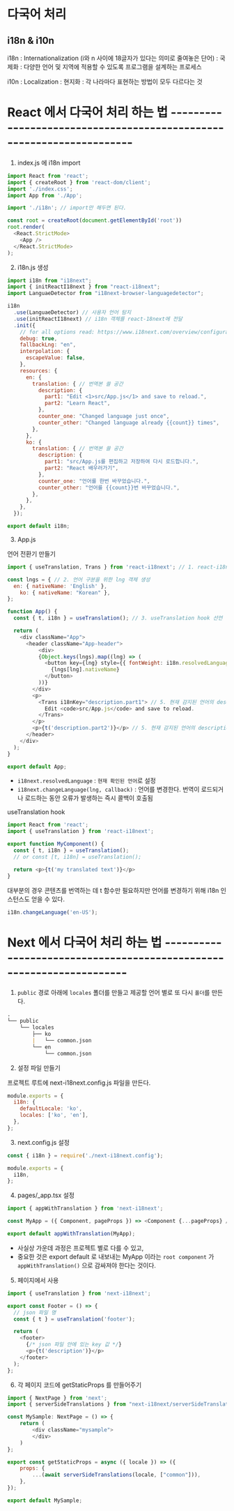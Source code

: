 # 다국어 처리

## i18n & i10n

i18n
: Internationalization (i와 n 사이에 18글자가 있다는 의미로 줄여놓은 단어)
: 국제화
: 다양한 언어 및 지역에 적용할 수 있도록 프로그램을 설계하는 프로세스


i10n
: Localization
: 현지화
: 각 나라마다 표현하는 방법이 모두 다르다는 것


# React 에서 다국어 처리 하는 법 ---------------------------------------------------------------------

1. index.js 에 i18n import

```javascript
import React from 'react';
import { createRoot } from 'react-dom/client';
import './index.css';
import App from './App';

import './i18n'; // import만 해두면 된다.

const root = createRoot(document.getElementById('root'))
root.render(
  <React.StrictMode>
    <App />
  </React.StrictMode>
);
```

2. i18n.js 생성

```javascript
import i18n from "i18next";
import { initReactI18next } from "react-i18next";
import LanguaeDetector from "i18next-browser-languagedetector";

i18n
  .use(LanguaeDetector) // 사용자 언어 탐지
  .use(initReactI18next) // i18n 객체를 react-18next에 전달
  .init({
    // for all options read: https://www.i18next.com/overview/configuration-options
    debug: true,
    fallbackLng: "en",
    interpolation: {
      escapeValue: false,
    },
    resources: {
      en: {
        translation: { // 번역본 쓸 공간
          description: {
            part1: "Edit <1>src/App.js</1> and save to reload.",
            part2: "Learn React",
          },
          counter_one: "Changed language just once",
          counter_other: "Changed language already {{count}} times",
        },
      },
      ko: {
        translation: { // 번역본 쓸 공간
          description: {
            part1: "src/App.js를 편집하고 저장하여 다시 로드합니다.",
            part2: "React 배우러가기",
          },
          counter_one: "언어를 한번 바꾸었습니다.",
          counter_other: "언어를 {{count}}번 바꾸었습니다.",
        },
      },
    },
  });

export default i18n;
```

3. App.js

언어 전환기 만들기

```javascript
import { useTranslation, Trans } from 'react-i18next'; // 1. react-i18next import 

const lngs = { // 2. 언어 구분을 위한 lng 객체 생성
  en: { nativeName: 'English' },
	ko: { nativeName: "Korean" },
};

function App() {
  const { t, i18n } = useTranslation(); // 3. useTranslation hook 선언 

  return (
    <div className="App">
      <header className="App-header">
	      <div>
          {Object.keys(lngs).map((lng) => (
            <button key={lng} style={{ fontWeight: i18n.resolvedLanguage === lng ? 'bold' : 'normal' }} type="submit" onClick={() => i18n.changeLanguage(lng)}> // 4. 버튼 클릭 시 해당 언어로 전환시킨다.
              {lngs[lng].nativeName}
            </button>
          ))}
        </div>
        <p>
          <Trans i18nKey="description.part1"> // 5. 현재 감지된 언어의 description.part1을 조회한다. 
            Edit <code>src/App.js</code> and save to reload.
          </Trans>
        </p>
        <p>{t('description.part2')}</p> // 5. 현재 감지된 언어의 description.part2를 조회한다.
      </header>
    </div>
  );
}

export default App;
```

- `i18next.resolvedLanguage` : `현재 확인된 언어`로 설정
- `i18next.changeLanguage(lng, callback)` : 언어를 변경한다. 번역이 로드되거나 로드하는 동안 오류가 발생하는 즉시 콜백이 호출됨



useTranslation hook

```javascript
import React from 'react';
import { useTranslation } from 'react-i18next';

export function MyComponent() {
  const { t, i18n } = useTranslation();
  // or const [t, i18n] = useTranslation();

  return <p>{t('my translated text')}</p>
}
```

대부분의 경우 콘텐츠를 번역하는 데 t 함수만 필요하지만 언어를 변경하기 위해 i18n 인스턴스도 얻을 수 있다.

```javascript
i18n.changeLanguage('en-US');
```

# Next 에서 다국어 처리 하는 법 ---------------------------------------------------------------------

1. `public` 경로 아래에 `locales` 폴더를 만들고 제공할 언어 별로 또 다시 `폴더`를 만든다.

```markdown
.
└── public
    └── locales
        ├── ko
        |   └── common.json
        └── en
            └── common.json
```

2. 설정 파일 만들기

프로젝트 루트에 next-i18next.config.js 파일을 만든다.

```javascript
module.exports = {
  i18n: {
    defaultLocale: 'ko',
    locales: ['ko', 'en'],
  },
};
```

3. next.config.js 설정

```javascript
const { i18n } = require('./next-i18next.config');

module.exports = {
  i18n,
};
```

4. pages/_app.tsx 설정

```javascript
import { appWithTranslation } from 'next-i18next';

const MyApp = ({ Component, pageProps }) => <Component {...pageProps} />;

export default appWithTranslation(MyApp);
```

- 사실상 가운데 과정은 프로젝트 별로 다를 수 있고,
- 중요한 것은 export default 로 내보내는 MyApp 이라는 `root component` 가 `appWithTranslation()` 으로 감싸져야 한다는 것이다.

5. 페이지에서 사용

```javascript
import { useTranslation } from 'next-i18next';

export const Footer = () => {
  // json 파일 명
  const { t } = useTranslation('footer'); 

  return (
    <footer>
      {/* json 파일 안에 있는 key 값 */}
      <p>{t('description')}</p>
    </footer>
  );
};
```

6. 각 페이지 코드에 getStaticProps 를 만들어주기

```javascript
import { NextPage } from 'next';
import { serverSideTranslations } from "next-i18next/serverSideTranslations";

const MySample: NextPage = () => {
    return (
        <div className="mysample">
        </div>
    )
};

export const getStaticProps = async ({ locale }) => ({
    props: {
        ...(await serverSideTranslations(locale, ["common"])),
    },
});

export default MySample;
```




















